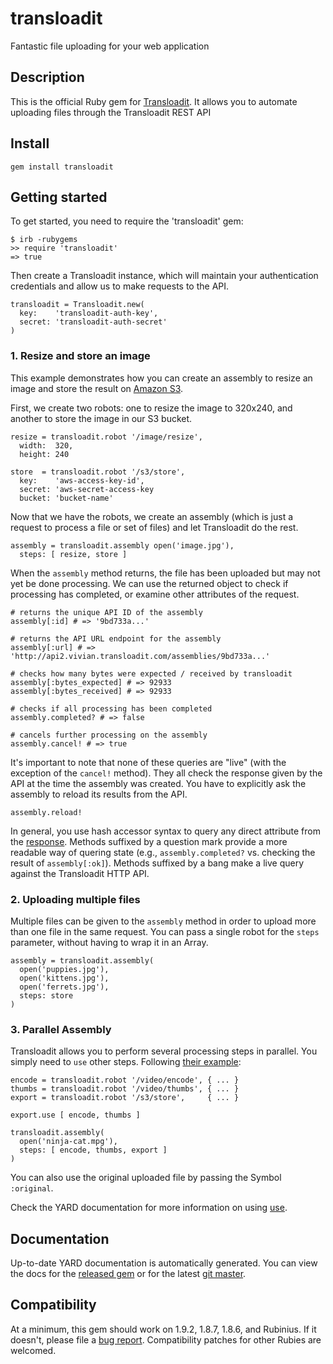 # transloadit

Fantastic file uploading for your web application

## Description

This is the official Ruby gem for [Transloadit](transloadit.com). It allows
you to automate uploading files through the Transloadit REST API

## Install

    gem install transloadit

## Getting started

To get started, you need to require the 'transloadit' gem:

    $ irb -rubygems
    >> require 'transloadit'
    => true

Then create a Transloadit instance, which will maintain your authentication
credentials and allow us to make requests to the API.

    transloadit = Transloadit.new(
      key:    'transloadit-auth-key',
      secret: 'transloadit-auth-secret'
    )

### 1. Resize and store an image

This example demonstrates how you can create an assembly to resize an image
and store the result on [Amazon S3](http://aws.amazon.com/s3/).

First, we create two robots: one to resize the image to 320x240, and another
to store the image in our S3 bucket.

    resize = transloadit.robot '/image/resize',
      width:  320,
      height: 240

    store  = transloadit.robot '/s3/store',
      key:    'aws-access-key-id',
      secret: 'aws-secret-access-key
      bucket: 'bucket-name'

Now that we have the robots, we create an assembly (which is just a request to
process a file or set of files) and let Transloadit do the rest.

    assembly = transloadit.assembly open('image.jpg'),
      steps: [ resize, store ]

When the `assembly` method returns, the file has been uploaded but may not yet
be done processing. We can use the returned object to check if processing has
completed, or examine other attributes of the request.

    # returns the unique API ID of the assembly
    assembly[:id] # => '9bd733a...'
    
    # returns the API URL endpoint for the assembly
    assembly[:url] # => 'http://api2.vivian.transloadit.com/assemblies/9bd733a...'
    
    # checks how many bytes were expected / received by transloadit
    assembly[:bytes_expected] # => 92933
    assembly[:bytes_received] # => 92933
    
    # checks if all processing has been completed
    assembly.completed? # => false
    
    # cancels further processing on the assembly
    assembly.cancel! # => true

It's important to note that none of these queries are "live" (with the
exception of the `cancel!` method). They all check the response given by the
API at the time the assembly was created. You have to explicitly ask the
assembly to reload its results from the API.

    assembly.reload!

In general, you use hash accessor syntax to query any direct attribute from
the [response](http://transloadit.com/docs/assemblies#response-format).
Methods suffixed by a question mark provide a more readable way of quering
state (e.g., `assembly.completed?` vs. checking the result of
`assembly[:ok]`). Methods suffixed by a bang make a live query against the
Transloadit HTTP API.

### 2. Uploading multiple files

Multiple files can be given to the `assembly` method in order to upload more
than one file in the same request. You can pass a single robot for the
`steps` parameter, without having to wrap it in an Array.

    assembly = transloadit.assembly(
      open('puppies.jpg'),
      open('kittens.jpg'),
      open('ferrets.jpg'),
      steps: store
    )

### 3. Parallel Assembly

Transloadit allows you to perform several processing steps in parallel. You
simply need to `use` other steps. Following 
[their example](http://transloadit.com/docs/assemblies#special-parameters):

    encode = transloadit.robot '/video/encode', { ... }
    thumbs = transloadit.robot '/video/thumbs', { ... }
    export = transloadit.robot '/s3/store',     { ... }
    
    export.use [ encode, thumbs ]
    
    transloadit.assembly(
      open('ninja-cat.mpg'),
      steps: [ encode, thumbs, export ]
    )

You can also use the original uploaded file by passing the Symbol `:original`.

Check the YARD documentation for more information on using
[use](http://rubydoc.info/gems/transloadit/frames/Transloadit/Robot#use-instance_method).

## Documentation

Up-to-date YARD documentation is automatically generated. You can view the
docs for the [released gem](http://rubydoc.info/gems/transloadit/frames) or
for the latest [git master](http://rubydoc.info/github/stouset/transloadit/master/frames).

## Compatibility

At a minimum, this gem should work on 1.9.2, 1.8.7, 1.8.6, and Rubinius. If it
doesn't, please file a [bug report](https://github.com/stouset/transloadit/issues).
Compatibility patches for other Rubies are welcomed.

